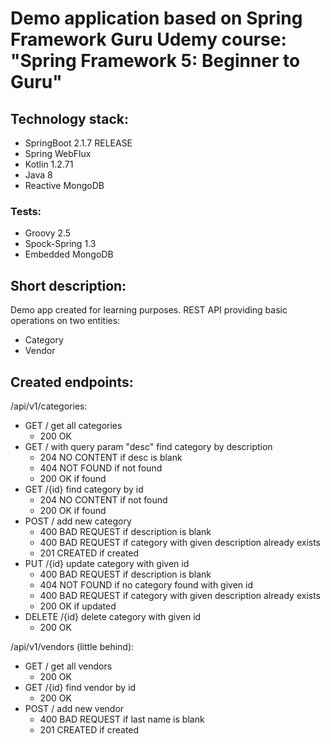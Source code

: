 # Demo application based on Spring Framework Guru Udemy course: "Spring Framework 5: Beginner to Guru"
## Technology stack:

- SpringBoot 2.1.7 RELEASE
- Spring WebFlux
- Kotlin 1.2.71
- Java 8
- Reactive MongoDB

### Tests:

- Groovy 2.5
- Spock-Spring 1.3
- Embedded MongoDB

## Short description:

Demo app created for learning purposes. REST API providing basic operations on two entities:
- Category
- Vendor

## Created endpoints:

/api/v1/categories:

- GET / get all categories
   - 200 OK
- GET / with query param "desc" find category by description
   - 204 NO CONTENT if desc is blank
   - 404 NOT FOUND if not found
   - 200 OK if found
- GET /{id} find category by id
    - 204 NO CONTENT if not found
    - 200 OK if found
- POST / add new category
    - 400 BAD REQUEST if description is blank
    - 400 BAD REQUEST if category with given description already exists
    - 201 CREATED if created
- PUT /{id} update category with given id
    - 400 BAD REQUEST if description is blank
    - 404 NOT FOUND if no category found with given id
    - 400 BAD REQUEST if category with given description already exists
    - 200 OK if updated
- DELETE /{id} delete category with given id
    - 200 OK

/api/v1/vendors (little behind):

- GET / get all vendors
    - 200 OK
- GET /{id} find vendor by id
    - 200 OK
- POST / add new vendor
    - 400 BAD REQUEST if last name is blank
    - 201 CREATED if created